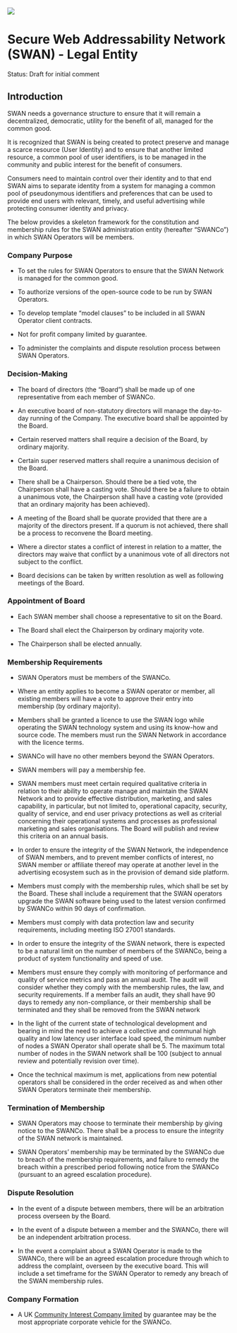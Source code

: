 # ![](https://raw.githubusercontent.com/SWAN-community/swan/main/images/swan.128.pxls.100.dpi.png)

# Secure Web Addressability Network (SWAN) - Legal Entity

Status: Draft for initial comment

## Introduction

SWAN needs a governance structure to ensure that it will remain a decentralized,
democratic, utility for the benefit of all, managed for the common good.

It is recognized that SWAN is being created to protect preserve and manage a
scarce resource (User Identity) and to ensure that another limited resource, a
common pool of user identifiers, is to be managed in the community and public
interest for the benefit of consumers.

Consumers need to maintain control over their identity and to that end SWAN aims
to separate identity from a system for managing a common pool of pseudonymous
identifiers and preferences that can be used to provide end users with relevant,
timely, and useful advertising while protecting consumer identity and privacy.

The below provides a skeleton framework for the constitution and membership
rules for the SWAN administration entity (hereafter “SWANCo”) in which SWAN
Operators will be members.

### Company Purpose

-   To set the rules for SWAN Operators to ensure that the SWAN Network is
    managed for the common good.

-   To authorize versions of the open-source code to be run by SWAN Operators.

-   To develop template “model clauses” to be included in all SWAN Operator
    client contracts.

-   Not for profit company limited by guarantee.

-   To administer the complaints and dispute resolution process between SWAN
    Operators.

### Decision-Making

-   The board of directors (the “Board”) shall be made up of one representative
    from each member of SWANCo.

-   An executive board of non-statutory directors will manage the day-to-day
    running of the Company. The executive board shall be appointed by the Board.

-   Certain reserved matters shall require a decision of the Board, by ordinary
    majority.

-   Certain super reserved matters shall require a unanimous decision of the
    Board.

-   There shall be a Chairperson. Should there be a tied vote, the Chairperson
    shall have a casting vote. Should there be a failure to obtain a unanimous
    vote, the Chairperson shall have a casting vote (provided that an ordinary
    majority has been achieved).

-   A meeting of the Board shall be quorate provided that there are a majority
    of the directors present. If a quorum is not achieved, there shall be a
    process to reconvene the Board meeting.

-   Where a director states a conflict of interest in relation to a matter, the
    directors may waive that conflict by a unanimous vote of all directors not
    subject to the conflict.

-   Board decisions can be taken by written resolution as well as following
    meetings of the Board.

### Appointment of Board

-   Each SWAN member shall choose a representative to sit on the Board.

-   The Board shall elect the Chairperson by ordinary majority vote.

-   The Chairperson shall be elected annually.

### Membership Requirements

-   SWAN Operators must be members of the SWANCo.

-   Where an entity applies to become a SWAN operator or member, all existing
    members will have a vote to approve their entry into membership (by ordinary
    majority).

-   Members shall be granted a licence to use the SWAN logo while operating the
    SWAN technology system and using its know-how and source code. The members
    must run the SWAN Network in accordance with the licence terms.

-   SWANCo will have no other members beyond the SWAN Operators.

-   SWAN members will pay a membership fee.

-   SWAN members must meet certain required qualitative criteria in relation to
    their ability to operate manage and maintain the SWAN Network and to provide
    effective distribution, marketing, and sales capability, in particular, but
    not limited to, operational capacity, security, quality of service, and end
    user privacy protections as well as criterial concerning their operational
    systems and processes as professional marketing and sales organisations. The
    Board will publish and review this criteria on an annual basis.

-   In order to ensure the integrity of the SWAN Network, the independence of
    SWAN members, and to prevent member conflicts of interest, no SWAN member or
    affiliate thereof may operate at another level in the advertising ecosystem
    such as in the provision of demand side platform.

-   Members must comply with the membership rules, which shall be set by the
    Board. These shall include a requirement that the SWAN operators upgrade the
    SWAN software being used to the latest version confirmed by SWANCo within 90
    days of confirmation.

-   Members must comply with data protection law and security requirements,
    including meeting ISO 27001 standards.

-   In order to ensure the integrity of the SWAN network, there is expected to
    be a natural limit on the number of members of the SWANCo, being a product
    of system functionality and speed of use.

-   Members must ensure they comply with monitoring of performance and quality
    of service metrics and pass an annual audit. The audit will consider whether
    they comply with the membership rules, the law, and security requirements.
    If a member fails an audit, they shall have 90 days to remedy any
    non-compliance, or their membership shall be terminated and they shall be
    removed from the SWAN network

-   In the light of the current state of technological development and bearing
    in mind the need to achieve a collective and communal high quality and low
    latency user interface load speed, the minimum number of nodes a SWAN
    Operator shall operate shall be 5. The maximum total number of nodes in the
    SWAN network shall be 100 (subject to annual review and potentially revision
    over time).

-   Once the technical maximum is met, applications from new potential operators
    shall be considered in the order received as and when other SWAN Operators
    terminate their membership.

### Termination of Membership

-   SWAN Operators may choose to terminate their membership by giving notice to
    the SWANCo. There shall be a process to ensure the integrity of the SWAN
    network is maintained.

-   SWAN Operators’ membership may be terminated by the SWANCo due to breach of
    the membership requirements, and failure to remedy the breach within a
    prescribed period following notice from the SWANCo (pursuant to an agreed
    escalation procedure).

### Dispute Resolution

-   In the event of a dispute between members, there will be an arbitration
    process overseen by the Board.

-   In the event of a dispute between a member and the SWANCo, there will be an
    independent arbitration process.

-   In the event a complaint about a SWAN Operator is made to the SWANCo, there
    will be an agreed escalation procedure through which to address the
    complaint, overseen by the executive board. This will include a set
    timeframe for the SWAN Operator to remedy any breach of the SWAN membership
    rules.

### Company Formation

-   A UK [Community Interest Company limited](https://www.gov.uk/government/publications/community-interest-companies-business-activities) by guarantee may be the most
    appropriate corporate vehicle for the SWANCo.
